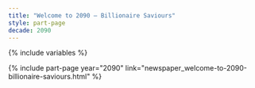 ```yaml
---
title: "Welcome to 2090 – Billionaire Saviours"
style: part-page
decade: 2090
---
```


{% include variables %}

{% include part-page year="2090" link="newspaper_welcome-to-2090-billionaire-saviours.html" %}
